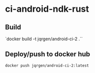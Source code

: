# ci-android-ndk-rust

## Build

`docker build -t jqrgen/android-ci-2 .``

## Deploy/push to docker hub

`docker push jqrgen/android-ci-2:latest`